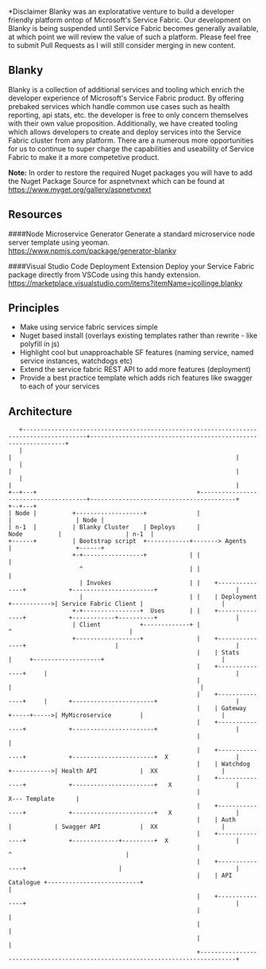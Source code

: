 *Disclaimer
Blanky was an exploratative venture to build a developer friendly platform ontop of Microsoft's Service Fabric. Our development on Blanky is being suspended until Service Fabric becomes generally available, at which point we will review the value of such a platform. Please feel free to submit Pull Requests as I will still consider merging in new content.

Blanky
---------------

Blanky is a collection of additional services and tooling which enrich the developer experience of Microsoft's Service Fabric product. By offering prebaked services which handle common use cases such as health reporting, api stats, etc. the developer is free to only concern themselves with their own value proposition. Additionally, we have created tooling which allows developers to create and deploy services into the Service Fabric cluster from any platform. There are a numerous more opportunities for us to continue to super charge the capabilities and useability of Service Fabric to make it a more competetive product.

<b>Note:</b>
In order to restore the required Nuget packages you will have to add the Nuget Package Source for aspnetvnext which can be found at https://www.myget.org/gallery/aspnetvnext

Resources
---------------

####Node Microservice Generator
Generate a standard microservice node server template using yeoman.<br />
https://www.npmjs.com/package/generator-blanky

####Visual Studio Code Deployment Extension
Deploy your Service Fabric package directly from VSCode using this handy extension.<br />
https://marketplace.visualstudio.com/items?itemName=jcollinge.blanky

Principles
---------------

- Make using service fabric services simple
- Nuget based install (overlays existing templates rather than rewrite - like polyfill in js)
- Highlight cool but unapproachable SF features (naming service, named service instances, watchdogs etc)
- Extend the service fabric REST API to add more features (deployment)
- Provide a best practice template which adds rich features like swagger to each of your services

Architecture
------------

```
   +----------------------------------------------------------------------------------------+---------------------------------------------------------------+
   |                                                                                        |                                                               |
   |                                                                                        |                                                               |
   |                                                                                        |                                                               |
+--+---+                                             +--------------------------------------+-----------------------------------------+                  +--+---+
| Node |          +-------------------+              |                                                                                |                  | Node |
| n-1  |          | Blanky Cluster    | Deploys      |                                                                  Node          |                  | n-1  |
+------+          | Bootstrap script  +------------+-------> Agents                                                                   |                  +------+
                  +-+-----------------+            | |                                                                                |
                    ^                              | |                                                                                |
                    | Invokes                      | |    +---------------+            +-----------------------+                      |
                    |                              | |    | Deployment    +----------->| Service Fabric Client |                      |
                  +-+----------------+  Uses       | |    +---------------+            +------------+----------+                      |
                  | Client           +-------------+ |                                              ^                                 |
                  +------------------+               |    +---------------+                         |                                 |
                                                     |    | Stats         |     +-------------------+                                 |
                                                     |    +---------------+     |                                                     |
                                                     |                          |                                                     |
                                                     |    +---------------+     |      +-----------------------+                      |
                                                     |    | Gateway       +-----+----->| MyMicroservice        |                      |
                                                     |    +---------------+            +-----------------------+                      |
                                                     |                                                                                |
                                                     |    +---------------+            +-----------------------+  X                   |
                                                     |    | Watchdog      +----------->| Health API            |  XX                  |
                                                     |    +---------------+            +-----------------------+   X                  |
                                                     |                                                             X--- Template      |
                                                     |    +---------------+            +-----------------------+   X                  |
                                                     |    | Auth          |            | Swagger API           |  XX                  |
                                                     |    +---------------+            +-------------+---------+  X                   |
                                                     |                                               ^                                |
                                                     |    +---------------+                          |                                |
                                                     |    | API Catalogue +--------------------------+                                |
                                                     |    +---------------+                                                           |
                                                     |                                                                                |
                                                     |                                                                                |
                                                     |                                                                                |
                                                     +--------------------------------------------------------------------------------+

```

